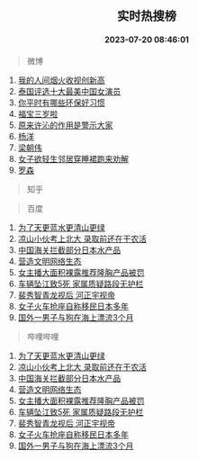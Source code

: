 <div align="center"><h2>实时热搜榜</h2><h4>2023-07-20 08:46:01</h4></div>

> 微博  

1. [我的人间烟火收视创新高](https://s.weibo.com/weibo?q=%23%E6%88%91%E7%9A%84%E4%BA%BA%E9%97%B4%E7%83%9F%E7%81%AB%E6%94%B6%E8%A7%86%E5%88%9B%E6%96%B0%E9%AB%98%23&t=31&band_rank=1&Refer=top)<br />
2. [泰国评选十大最美中国女演员](https://s.weibo.com/weibo?q=%23%E6%B3%B0%E5%9B%BD%E8%AF%84%E9%80%89%E5%8D%81%E5%A4%A7%E6%9C%80%E7%BE%8E%E4%B8%AD%E5%9B%BD%E5%A5%B3%E6%BC%94%E5%91%98%23&t=31&band_rank=2&Refer=top)<br />
3. [你平时有哪些环保好习惯](https://s.weibo.com/weibo?q=%23%E4%BD%A0%E5%B9%B3%E6%97%B6%E6%9C%89%E5%93%AA%E4%BA%9B%E7%8E%AF%E4%BF%9D%E5%A5%BD%E4%B9%A0%E6%83%AF%23&t=31&band_rank=3&Refer=top)<br />
4. [福宝三岁啦](https://s.weibo.com/weibo?q=%E7%A6%8F%E5%AE%9D%E4%B8%89%E5%B2%81%E5%95%A6&t=31&band_rank=4&Refer=top)<br />
5. [原来许沁的作用是警示大家](https://s.weibo.com/weibo?q=%23%E5%8E%9F%E6%9D%A5%E8%AE%B8%E6%B2%81%E7%9A%84%E4%BD%9C%E7%94%A8%E6%98%AF%E8%AD%A6%E7%A4%BA%E5%A4%A7%E5%AE%B6%23&t=31&band_rank=5&Refer=top)<br />
6. [杨洋](https://s.weibo.com/weibo?q=%E6%9D%A8%E6%B4%8B&t=31&band_rank=6&Refer=top)<br />
7. [梁朝伟](https://s.weibo.com/weibo?q=%E6%A2%81%E6%9C%9D%E4%BC%9F&t=31&band_rank=7&Refer=top)<br />
8. [女子欲轻生邻居穿睡裙跑来劝解](https://s.weibo.com/weibo?q=%23%E5%A5%B3%E5%AD%90%E6%AC%B2%E8%BD%BB%E7%94%9F%E9%82%BB%E5%B1%85%E7%A9%BF%E7%9D%A1%E8%A3%99%E8%B7%91%E6%9D%A5%E5%8A%9D%E8%A7%A3%23&t=31&band_rank=8&Refer=top)<br />
9. [罗森](https://s.weibo.com/weibo?q=%E7%BD%97%E6%A3%AE&t=31&band_rank=9&Refer=top)<br />

> 知乎  


> 百度  

1. [为了天更蓝水更清山更绿](https://www.baidu.com/s?wd=%E4%B8%BA%E4%BA%86%E5%A4%A9%E6%9B%B4%E8%93%9D%E6%B0%B4%E6%9B%B4%E6%B8%85%E5%B1%B1%E6%9B%B4%E7%BB%BF&sa=fyb_news&rsv_dl=fyb_news)<br />
2. [凉山小伙考上北大 录取前还在干农活](https://www.baidu.com/s?wd=%E5%87%89%E5%B1%B1%E5%B0%8F%E4%BC%99%E8%80%83%E4%B8%8A%E5%8C%97%E5%A4%A7+%E5%BD%95%E5%8F%96%E5%89%8D%E8%BF%98%E5%9C%A8%E5%B9%B2%E5%86%9C%E6%B4%BB&sa=fyb_news&rsv_dl=fyb_news)<br />
3. [中国海关拦截部分日本水产品](https://www.baidu.com/s?wd=%E4%B8%AD%E5%9B%BD%E6%B5%B7%E5%85%B3%E6%8B%A6%E6%88%AA%E9%83%A8%E5%88%86%E6%97%A5%E6%9C%AC%E6%B0%B4%E4%BA%A7%E5%93%81&sa=fyb_news&rsv_dl=fyb_news)<br />
4. [营造文明网络生态](https://www.baidu.com/s?wd=%E8%90%A5%E9%80%A0%E6%96%87%E6%98%8E%E7%BD%91%E7%BB%9C%E7%94%9F%E6%80%81&sa=fyb_news&rsv_dl=fyb_news)<br />
5. [女主播大面积裸露推荐隆胸产品被罚](https://www.baidu.com/s?wd=%E5%A5%B3%E4%B8%BB%E6%92%AD%E5%A4%A7%E9%9D%A2%E7%A7%AF%E8%A3%B8%E9%9C%B2%E6%8E%A8%E8%8D%90%E9%9A%86%E8%83%B8%E4%BA%A7%E5%93%81%E8%A2%AB%E7%BD%9A&sa=fyb_news&rsv_dl=fyb_news)<br />
6. [车辆坠江致5死 家属质疑路段无护栏](https://www.baidu.com/s?wd=%E8%BD%A6%E8%BE%86%E5%9D%A0%E6%B1%9F%E8%87%B45%E6%AD%BB+%E5%AE%B6%E5%B1%9E%E8%B4%A8%E7%96%91%E8%B7%AF%E6%AE%B5%E6%97%A0%E6%8A%A4%E6%A0%8F&sa=fyb_news&rsv_dl=fyb_news)<br />
7. [裴秀智青龙视后 河正宇视帝](https://www.baidu.com/s?wd=%E8%A3%B4%E7%A7%80%E6%99%BA%E9%9D%92%E9%BE%99%E8%A7%86%E5%90%8E+%E6%B2%B3%E6%AD%A3%E5%AE%87%E8%A7%86%E5%B8%9D&sa=fyb_news&rsv_dl=fyb_news)<br />
8. [女子火车抢座自称移民日本多年](https://www.baidu.com/s?wd=%E5%A5%B3%E5%AD%90%E7%81%AB%E8%BD%A6%E6%8A%A2%E5%BA%A7%E8%87%AA%E7%A7%B0%E7%A7%BB%E6%B0%91%E6%97%A5%E6%9C%AC%E5%A4%9A%E5%B9%B4&sa=fyb_news&rsv_dl=fyb_news)<br />
9. [国外一男子与狗在海上漂流3个月](https://www.baidu.com/s?wd=%E5%9B%BD%E5%A4%96%E4%B8%80%E7%94%B7%E5%AD%90%E4%B8%8E%E7%8B%97%E5%9C%A8%E6%B5%B7%E4%B8%8A%E6%BC%82%E6%B5%813%E4%B8%AA%E6%9C%88&sa=fyb_news&rsv_dl=fyb_news)<br />

> 哔哩哔哩  

1. [为了天更蓝水更清山更绿](https://www.baidu.com/s?wd=%E4%B8%BA%E4%BA%86%E5%A4%A9%E6%9B%B4%E8%93%9D%E6%B0%B4%E6%9B%B4%E6%B8%85%E5%B1%B1%E6%9B%B4%E7%BB%BF&sa=fyb_news&rsv_dl=fyb_news)<br />
2. [凉山小伙考上北大 录取前还在干农活](https://www.baidu.com/s?wd=%E5%87%89%E5%B1%B1%E5%B0%8F%E4%BC%99%E8%80%83%E4%B8%8A%E5%8C%97%E5%A4%A7+%E5%BD%95%E5%8F%96%E5%89%8D%E8%BF%98%E5%9C%A8%E5%B9%B2%E5%86%9C%E6%B4%BB&sa=fyb_news&rsv_dl=fyb_news)<br />
3. [中国海关拦截部分日本水产品](https://www.baidu.com/s?wd=%E4%B8%AD%E5%9B%BD%E6%B5%B7%E5%85%B3%E6%8B%A6%E6%88%AA%E9%83%A8%E5%88%86%E6%97%A5%E6%9C%AC%E6%B0%B4%E4%BA%A7%E5%93%81&sa=fyb_news&rsv_dl=fyb_news)<br />
4. [营造文明网络生态](https://www.baidu.com/s?wd=%E8%90%A5%E9%80%A0%E6%96%87%E6%98%8E%E7%BD%91%E7%BB%9C%E7%94%9F%E6%80%81&sa=fyb_news&rsv_dl=fyb_news)<br />
5. [女主播大面积裸露推荐隆胸产品被罚](https://www.baidu.com/s?wd=%E5%A5%B3%E4%B8%BB%E6%92%AD%E5%A4%A7%E9%9D%A2%E7%A7%AF%E8%A3%B8%E9%9C%B2%E6%8E%A8%E8%8D%90%E9%9A%86%E8%83%B8%E4%BA%A7%E5%93%81%E8%A2%AB%E7%BD%9A&sa=fyb_news&rsv_dl=fyb_news)<br />
6. [车辆坠江致5死 家属质疑路段无护栏](https://www.baidu.com/s?wd=%E8%BD%A6%E8%BE%86%E5%9D%A0%E6%B1%9F%E8%87%B45%E6%AD%BB+%E5%AE%B6%E5%B1%9E%E8%B4%A8%E7%96%91%E8%B7%AF%E6%AE%B5%E6%97%A0%E6%8A%A4%E6%A0%8F&sa=fyb_news&rsv_dl=fyb_news)<br />
7. [裴秀智青龙视后 河正宇视帝](https://www.baidu.com/s?wd=%E8%A3%B4%E7%A7%80%E6%99%BA%E9%9D%92%E9%BE%99%E8%A7%86%E5%90%8E+%E6%B2%B3%E6%AD%A3%E5%AE%87%E8%A7%86%E5%B8%9D&sa=fyb_news&rsv_dl=fyb_news)<br />
8. [女子火车抢座自称移民日本多年](https://www.baidu.com/s?wd=%E5%A5%B3%E5%AD%90%E7%81%AB%E8%BD%A6%E6%8A%A2%E5%BA%A7%E8%87%AA%E7%A7%B0%E7%A7%BB%E6%B0%91%E6%97%A5%E6%9C%AC%E5%A4%9A%E5%B9%B4&sa=fyb_news&rsv_dl=fyb_news)<br />
9. [国外一男子与狗在海上漂流3个月](https://www.baidu.com/s?wd=%E5%9B%BD%E5%A4%96%E4%B8%80%E7%94%B7%E5%AD%90%E4%B8%8E%E7%8B%97%E5%9C%A8%E6%B5%B7%E4%B8%8A%E6%BC%82%E6%B5%813%E4%B8%AA%E6%9C%88&sa=fyb_news&rsv_dl=fyb_news)<br />
